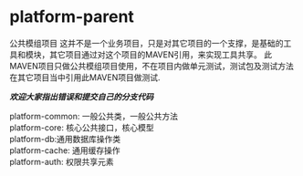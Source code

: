 # platform-parent

公共模组项目
这并不是一个业务项目，只是对其它项目的一个支撑，是基础的工具和模块，其它项目通过对这个项目的MAVEN引用，来实现工具共享。
此MAVEN项目只做公共模组项目使用，不在项目内做单元测试，测试包及测试方法在其它项目当中引用此MAVEN项目做测试.

*****欢迎大家指出错误和提交自己的分支代码*****

platform-common: 一般公共类，一般公共方法  
platform-core: 核心公共接口，核心模型  
platform-db:通用数据库操作类  
platform-cache: 通用缓存操作  
platform-auth: 权限共享元素  
 